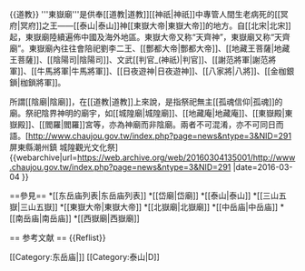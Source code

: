 {{道教}}
'''東嶽廟'''是供奉[[道教|道教]][[神祇|神祇]]中專管人間生老病死的[[冥府|冥府]]之王——[[泰山|泰山]]神[[東嶽大帝|東嶽大帝]]的地方。自[[北宋|北宋]]起，東嶽廟陸續遍佈中國及海外地區。東嶽大帝又称“天齊神”，東嶽廟又称“天齊廟”。東嶽廟內往往會陪祀劉李二王、[[酆都大帝|酆都大帝]]、[[地藏王菩薩|地藏王菩薩]]、[[陰陽司|陰陽司]]、文武[[判官_(神祇)|判官]]、[[謝范將軍|謝范將軍]]、[[牛馬將軍|牛馬將軍]]、[[日夜遊神|日夜遊神]]、[[八家將|八將]]、[[金枷銀鎖|枷鎖將軍]]。

所謂[[陰廟|陰廟]]，在[[道教|道教]]上來說，是指祭祀無主[[孤魂信仰|孤魂]]的廟。祭祀陰界神明的廟宇，如[[城隍廟|城隍廟]]、[[地藏庵|地藏庵]]、[[東嶽殿|東嶽殿]]、[[閻羅|閻羅]]宮等，亦為神廟而非陰廟。兩者不可混淆，亦不可同日而語。<ref>[http://www.chaujou.gov.tw/index.php?page=news&ntype=3&NID=291 屏東縣潮州鎮 城隍觀光文化祭] {{webarchive|url=https://web.archive.org/web/20160304135001/http://www.chaujou.gov.tw/index.php?page=news&ntype=3&NID=291 |date=2016-03-04 }}</ref>

==參見==
*[[东岳庙列表|东岳庙列表]]
*[[岱廟|岱廟]]
*[[泰山|泰山]]
*[[三山五嶽|三山五嶽]]
*[[東嶽大帝|東嶽大帝]]
*[[北嶽廟|北嶽廟]]
*[[中岳庙|中岳庙]]
*[[南岳庙|南岳庙]]
*[[西嶽廟|西嶽廟]]

== 参考文献 ==
{{Reflist}}

[[Category:东岳庙|]]
[[Category:泰山|D]]